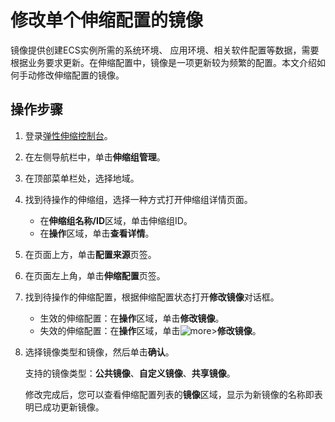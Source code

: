 # 修改单个伸缩配置的镜像

镜像提供创建ECS实例所需的系统环境、 应用环境、相关软件配置等数据，需要根据业务要求更新。在伸缩配置中，镜像是一项更新较为频繁的配置。本文介绍如何手动修改伸缩配置的镜像。

## 操作步骤

1.  登录[弹性伸缩控制台](https://essnew.console.aliyun.com/)。

2.  在左侧导航栏中，单击**伸缩组管理**。

3.  在顶部菜单栏处，选择地域。

4.  找到待操作的伸缩组，选择一种方式打开伸缩组详情页面。

    -   在**伸缩组名称/ID**区域，单击伸缩组ID。
    -   在**操作**区域，单击**查看详情**。
5.  在页面上方，单击**配置来源**页签。

6.  在页面左上角，单击**伸缩配置**页签。

7.  找到待操作的伸缩配置，根据伸缩配置状态打开**修改镜像**对话框。

    -   生效的伸缩配置：在**操作**区域，单击**修改镜像**。
    -   失效的伸缩配置：在**操作**区域，单击![more](https://static-aliyun-doc.oss-cn-hangzhou.aliyuncs.com/assets/img/zh-CN/8917333061/p174995.png)\>**修改镜像**。
8.  选择镜像类型和镜像，然后单击**确认**。

    支持的镜像类型：**公共镜像**、**自定义镜像**、**共享镜像**。

    修改完成后，您可以查看伸缩配置列表的**镜像**区域，显示为新镜像的名称即表明已成功更新镜像。


